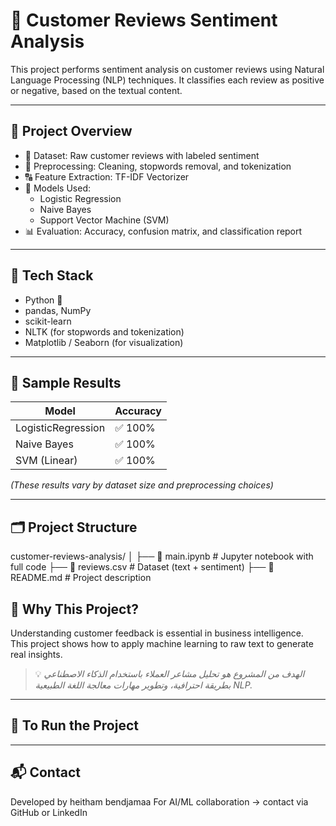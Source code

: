 # 🧠 Customer Reviews Sentiment Analysis

This project performs sentiment analysis on customer reviews using Natural Language Processing (NLP) techniques. It classifies each review as positive or negative, based on the textual content.

---

## 📌 Project Overview

- 📂 Dataset: Raw customer reviews with labeled sentiment
- 🧹 Preprocessing: Cleaning, stopwords removal, and tokenization
- 🔠 Feature Extraction: TF-IDF Vectorizer
- 🤖 Models Used:
  - Logistic Regression
  - Naive Bayes
  - Support Vector Machine (SVM)
- 📊 Evaluation: Accuracy, confusion matrix, and classification report

---

## 🚀 Tech Stack

- Python 🐍
- pandas, NumPy
- scikit-learn
- NLTK (for stopwords and tokenization)
- Matplotlib / Seaborn (for visualization)

---

## 🧪 Sample Results

| Model             | Accuracy |
|------------------|----------|
| LogisticRegression | ✅ 100%   |
| Naive Bayes        | ✅ 100%   |
| SVM (Linear)       | ✅ 100%   |

*(These results vary by dataset size and preprocessing choices)*

---

## 🗂️ Project Structure
customer-reviews-analysis/
│
├── 📄 main.ipynb # Jupyter notebook with full code
├── 📄 reviews.csv # Dataset (text + sentiment)
├── 📄 README.md # Project description

## 🌟 Why This Project?

Understanding customer feedback is essential in business intelligence.  
This project shows how to apply machine learning to raw text to generate real insights.

> 💡 *الهدف من المشروع هو تحليل مشاعر العملاء باستخدام الذكاء الاصطناعي بطريقة احترافية، وتطوير مهارات معالجة اللغة الطبيعية NLP.*

---

## 📌 To Run the Project

---

## 📬 Contact

Developed by heitham bendjamaa
For AI/ML collaboration → contact via GitHub or LinkedIn
